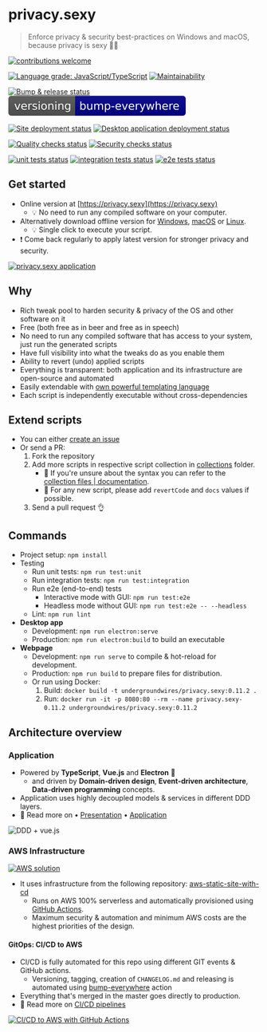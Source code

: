 # privacy.sexy

> Enforce privacy & security best-practices on Windows and macOS, because privacy is sexy 🍑🍆

[![contributions welcome](https://img.shields.io/badge/contributions-welcome-brightgreen.svg?style=flat)](./CONTRIBUTING.md)
<!-- Code quality -->
[![Language grade: JavaScript/TypeScript](https://img.shields.io/lgtm/grade/javascript/g/undergroundwires/privacy.sexy.svg?logo=lgtm&logoWidth=18)](https://lgtm.com/projects/g/undergroundwires/privacy.sexy/context:javascript)
[![Maintainability](https://api.codeclimate.com/v1/badges/3a70b7ef602e2264342c/maintainability)](https://codeclimate.com/github/undergroundwires/privacy.sexy/maintainability)
<!-- Release -->
[![Bump & release status](https://github.com/undergroundwires/privacy.sexy/workflows/Bump%20&%20release/badge.svg)](https://github.com/undergroundwires/privacy.sexy/actions)
[![Auto-versioned by bump-everywhere](https://github.com/undergroundwires/bump-everywhere/blob/master/badge.svg?raw=true)](https://github.com/undergroundwires/bump-everywhere)
<!-- Deploy -->
[![Site deployment status](https://github.com/undergroundwires/privacy.sexy/workflows/deploy-site/badge.svg)](https://github.com/undergroundwires/privacy.sexy/actions)
[![Desktop application deployment status](https://github.com/undergroundwires/privacy.sexy/workflows/deploy-desktop/badge.svg)](https://github.com/undergroundwires/privacy.sexy/actions)
<!-- Checks -->
[![Quality checks status](https://github.com/undergroundwires/privacy.sexy/workflows/quality-checks/badge.svg)](https://github.com/undergroundwires/privacy.sexy/actions)
[![Security checks status](https://github.com/undergroundwires/privacy.sexy/workflows/security-checks/badge.svg)](https://github.com/undergroundwires/privacy.sexy/actions)
<!-- Tests -->
[![unit tests status](https://github.com/undergroundwires/privacy.sexy/workflows/unit-tests/badge.svg)](https://github.com/undergroundwires/privacy.sexy/actions)
[![integration tests status](https://github.com/undergroundwires/privacy.sexy/workflows/integration-tests/badge.svg)](https://github.com/undergroundwires/privacy.sexy/actions)
[![e2e tests status](https://github.com/undergroundwires/privacy.sexy/workflows/e2e-tests/badge.svg)](https://github.com/undergroundwires/privacy.sexy/actions)

## Get started

- Online version at [https://privacy.sexy](https://privacy.sexy)
  - 💡 No need to run any compiled software on your computer.
- Alternatively download offline version for [Windows](https://github.com/undergroundwires/privacy.sexy/releases/download/0.11.2/privacy.sexy-Setup-0.11.2.exe), [macOS](https://github.com/undergroundwires/privacy.sexy/releases/download/0.11.2/privacy.sexy-0.11.2.dmg) or [Linux](https://github.com/undergroundwires/privacy.sexy/releases/download/0.11.2/privacy.sexy-0.11.2.AppImage).
  - 💡 Single click to execute your script.
- ❗ Come back regularly to apply latest version for stronger privacy and security.

[![privacy.sexy application](img/screenshot.png?raw=true)](https://privacy.sexy)

## Why

- Rich tweak pool to harden security & privacy of the OS and other software on it
- Free (both free as in beer and free as in speech)
- No need to run any compiled software that has access to your system, just run the generated scripts
- Have full visibility into what the tweaks do as you enable them
- Ability to revert (undo) applied scripts
- Everything is transparent: both application and its infrastructure are open-source and automated
- Easily extendable with [own powerful templating language](./docs/templating.md)
- Each script is independently executable without cross-dependencies

## Extend scripts

- You can either [create an issue](https://github.com/undergroundwires/privacy.sexy/issues/new/choose)
- Or send a PR:
  1. Fork the repository
  2. Add more scripts in respective script collection in [collections](src/application/collections/) folder.
     - 📖 If you're unsure about the syntax you can refer to the [collection files | documentation](docs/collection-files.md).
     - 🙏 For any new script, please add `revertCode` and `docs` values if possible.
  3. Send a pull request 👌

## Commands

- Project setup: `npm install`
- Testing
  - Run unit tests: `npm run test:unit`
  - Run integration tests: `npm run test:integration`
  - Run e2e (end-to-end) tests
    - Interactive mode with GUI: `npm run test:e2e`
    - Headless mode without GUI: `npm run test:e2e -- --headless`
  - Lint: `npm run lint`
- **Desktop app**
  - Development: `npm run electron:serve`
  - Production: `npm run electron:build` to build an executable
- **Webpage**
  - Development: `npm run serve` to compile & hot-reload for development.
  - Production: `npm run build` to prepare files for distribution.
  - Or run using Docker:
    1. Build: `docker build -t undergroundwires/privacy.sexy:0.11.2 .`
    2. Run: `docker run -it -p 8080:80 --rm --name privacy.sexy-0.11.2 undergroundwires/privacy.sexy:0.11.2`

## Architecture overview

### Application

- Powered by **TypeScript**, **Vue.js** and **Electron** 💪
  - and driven by **Domain-driven design**, **Event-driven architecture**, **Data-driven programming** concepts.
- Application uses highly decoupled models & services in different DDD layers.
- 📖 Read more on • [Presentation](./docs/presentation.md) • [Application](./docs/application.md)

![DDD + vue.js](img/architecture/app-ddd.png)

### AWS Infrastructure

[![AWS solution](img/architecture/aws-solution.png)](https://github.com/undergroundwires/aws-static-site-with-cd)

- It uses infrastructure from the following repository: [aws-static-site-with-cd](https://github.com/undergroundwires/aws-static-site-with-cd)
  - Runs on AWS 100% serverless and automatically provisioned using [GitHub Actions](.github/workflows/).
  - Maximum security & automation and minimum AWS costs are the highest priorities of the design.

#### GitOps: CI/CD to AWS

- CI/CD is fully automated for this repo using different GIT events & GitHub actions.
  - Versioning, tagging, creation of `CHANGELOG.md` and releasing is automated using [bump-everywhere](https://github.com/undergroundwires/bump-everywhere) action
- Everything that's merged in the master goes directly to production.
- 📖 Read more on [CI/CD pipelines](./docs/ci-cd.md)

[![CI/CD to AWS with GitHub Actions](img/architecture/gitops.png)](.github/workflows/)
